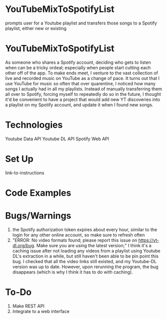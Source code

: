 # YouTubeMixToSpotifyList
prompts user for a Youtube playlist and transfers those songs to a Spotify playlist, either new or existing

# YouTubeMixToSpotifyList
As someone who shares a Spotify account, deciding who gets to listen when can be a tricky ordeal; especially when people start cutting each other off of the app. To make ends meet, I venture to the vast collection of live and recorded music on YouTube as a change of pace. It turns out that I use YouTube for music so often that over quarentine, I noticed how many songs I actually had in all my playlists. Instead of manually transferring them all over to Spotify, forcing myself to repeatedly do so in the future, I thought it'd be convenient to have a project that would add new YT discoveries into a playlist on my Spotify account, and update it when I found new songs.

# Technologies
Youtube Data API
Youtube DL API
Spotify Web API

# Set Up
link-to-instructions

# Code Examples

# Bugs/Warnings
1. the Spotify authorization token expires about every hour, similar to the login for any other online account, so make sure to refresh often
2. "ERROR: No video formats found; please report this issue on https://yt-dl.org/bug. Make sure you are using the latest version;"
  I think it's a caching issue after not loading any videos from a playlist using Youtube DL's extraction in a while, but still haven't been able to be pin point this bug. I checked that all the video links still existed, and my Youtube-DL version was up to date. However, upon rerunning the program, the bug disappears (which is why I think it has to do with caching).

# To-Do
1. Make REST API
2. Integrate to a web interface



